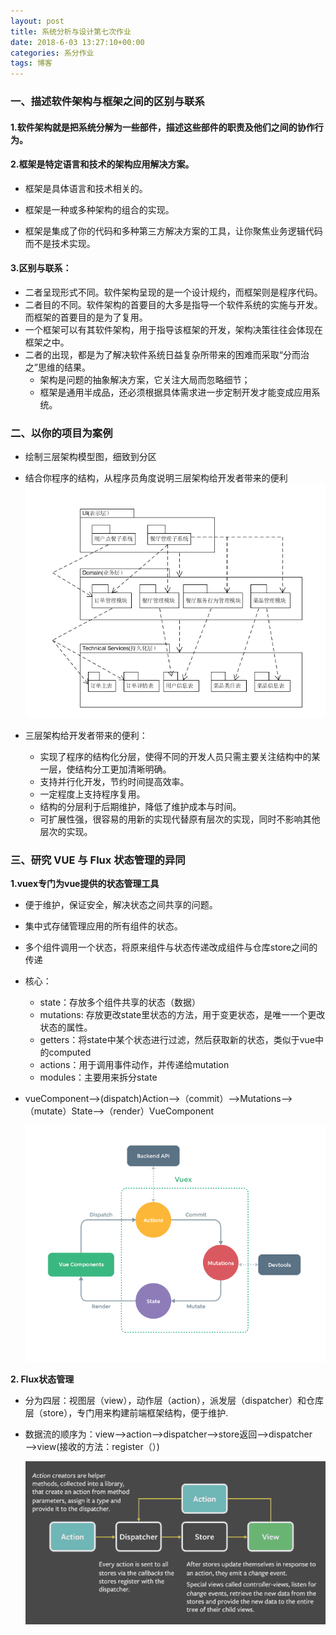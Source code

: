```yaml
---
layout: post
title: 系统分析与设计第七次作业
date: 2018-6-03 13:27:10+00:00
categories: 系分作业
tags: 博客
---
```


### 一、描述软件架构与框架之间的区别与联系
#### 1.软件架构就是把系统分解为一些部件，描述这些部件的职责及他们之间的协作行为。
#### 2.框架是特定语言和技术的架构应用解决方案。
- 框架是具体语言和技术相关的。

- 框架是一种或多种架构的组合的实现。

- 框架是集成了你的代码和多种第三方解决方案的工具，让你聚焦业务逻辑代码而不是技术实现。

#### 3.区别与联系：
- 二者呈现形式不同。软件架构呈现的是一个设计规约，而框架则是程序代码。
- 二者目的不同。软件架构的首要目的大多是指导一个软件系统的实施与开发。而框架的首要目的是为了复用。
- 一个框架可以有其软件架构，用于指导该框架的开发，架构决策往往会体现在框架之中。
- 二者的出现，都是为了解决软件系统日益复杂所带来的困难而采取“分而治之”思维的结果。
  - 架构是问题的抽象解决方案，它关注大局而忽略细节；
  - 框架是通用半成品，还必须根据具体需求进一步定制开发才能变成应用系统。
  
### 二、以你的项目为案例
- 绘制三层架构模型图，细致到分区
- 结合你程序的结构，从程序员角度说明三层架构给开发者带来的便利
![](https://github.com/south270/south270.github.io/blob/master/image/h7/%E4%B8%89%E5%B1%82%E6%9E%B6%E6%9E%84%E5%9B%BE.png?raw=true)

- 三层架构给开发者带来的便利：
  - 实现了程序的结构化分层，使得不同的开发人员只需主要关注结构中的某一层，使结构分工更加清晰明确。
  - 支持并行化开发，节约时间提高效率。
  - 一定程度上支持程序复用。
  - 结构的分层利于后期维护，降低了维护成本与时间。
  - 可扩展性强，很容易的用新的实现代替原有层次的实现，同时不影响其他层次的实现。
  
### 三、研究 VUE 与 Flux 状态管理的异同

**1.vuex专门为vue提供的状态管理工具**

- 便于维护，保证安全，解决状态之间共享的问题。
- 集中式存储管理应用的所有组件的状态。
- 多个组件调用一个状态，将原来组件与状态传递改成组件与仓库store之间的传递
- 核心：
  - state：存放多个组件共享的状态（数据）
  - mutations: 存放更改state里状态的方法，用于变更状态，是唯一一个更改状态的属性。
  - getters：将state中某个状态进行过滤，然后获取新的状态，类似于vue中的computed
  - actions：用于调用事件动作，并传递给mutation
  - modules：主要用来拆分state
 - vueComponent——>(dispatch)Action——>（commit）——>Mutations——>（mutate）State——>（render）VueComponent
 
   ![](https://github.com/south270/Image/blob/master/blog/vuex.png?raw=true)
 
 **2. Flux状态管理**
 
 - 分为四层：视图层（view），动作层（action），派发层（dispatcher）和仓库层（store），专门用来构建前端框架结构，便于维护.
 - 数据流的顺序为：view——>action——>dispatcher——>store返回——>dispatcher——>view(接收的方法：register（）)
 
   ![](https://github.com/south270/Image/blob/master/blog/flux3.png?raw=true)
